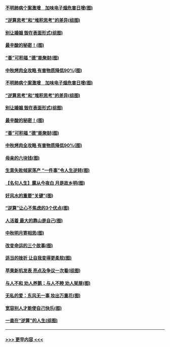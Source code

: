 #### [不明肺病个案激增　加味电子烟危害日增(图)](../pages/p8/907307.md?t=09140900) 
#### [“逆算思考”和“堆积思考”的差异(组图)](../pages/p8/907229.md?t=09140900) 
#### [别让婚姻 毁在表面形式(组图)](../pages/p8/907118.md?t=09140900) 
#### [最辛酸的秘密！(图)](../pages/p8/906327.md?t=09140900) 
#### [“善”可积福 “德”能聚财(图)](../pages/p8/906906.md?t=09140900) 
#### [中秋烤肉全攻略 有害物质降低90%(图)](../pages/p8/907227.md?t=09140900) 
#### [不明肺病个案激增　加味电子烟危害日增(图)](../pages/p8/907307.md?t=09140900) 
#### [“逆算思考”和“堆积思考”的差异(组图)](../pages/p8/907229.md?t=09140900) 
#### [别让婚姻 毁在表面形式(组图)](../pages/p8/907118.md?t=09140900) 
#### [最辛酸的秘密！(图)](../pages/p8/906327.md?t=09140900) 
#### [“善”可积福 “德”能聚财(图)](../pages/p8/906906.md?t=09140900) 
#### [中秋烤肉全攻略 有害物质降低90%(图)](../pages/p8/907227.md?t=09140900) 
#### [母亲的六块钱(图)](../pages/p8/907107.md?t=09140900) 
#### [生意失败倾家荡产 “一件事”令人生逆转(图)](../pages/p8/907101.md?t=09140900) 
#### [【名句人生】露从今夜白 月是故乡明(图)](../pages/p8/906558.md?t=09140900) 
#### [好风水的重要“关键”(图)](../pages/p8/907087.md?t=09140900) 
#### [“逆算”让心不焦虑的3个优点(图)](../pages/p8/907070.md?t=09140900) 
#### [人活着 最大的靠山是自己(图)](../pages/p8/906329.md?t=09140900) 
#### [中秋明月寄相思(图)](../pages/p8/906932.md?t=09140900) 
#### [改变命运的三个故事(图)](../pages/p8/906257.md?t=09140900) 
#### [适当的挫折 让自我变得更柔软(图)](../pages/p8/906984.md?t=09140900) 
#### [苹果新机发表 亮点及争议一次看(组图)](../pages/p8/906967.md?t=09140900) 
#### [与人不和 劝人养鹅；与人不睦 劝人架屋(图)](../pages/p8/906905.md?t=09140900) 
#### [无私的爱：东风无一事 妆出万重花(图)](../pages/p8/906862.md?t=09140900) 
#### [宽容别人才能使自己快乐(图)](../pages/p8/906553.md?t=09140900) 
#### [一直在“逆算”的人生(组图)](../pages/p8/906796.md?t=09140900) 

----
#### [ >>> 更早内容 <<< ](../indexes/p8-earlier.md)
